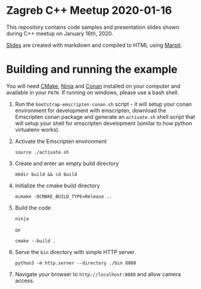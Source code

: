 Zagreb C++ Meetup 2020-01-16
========

This repository contains code samples and presentation slides shown during C++ meetup on January 16th, 2020.

[Slides](https://zagreb-cpp-user-group.github.io/meetup-2020-01-16/) are created with markdown and compiled to HTML using [Marpit](https://marpit.marp.app).

# Building and running the example

You will need [CMake](https://cmake.org), [Ninja](https://ninja-build.org) and [Conan](https://conan.io) installed on your computer and available in your `PATH`. If running on windows, please use a bash shell.

1. Run the `bootstrap-emscripten-conan.sh` script - it will setup your conan environment for development with emscripten, download the Emscripten conan package and generate an `activate.sh` shell script that will setup your shell for emscripten development (similar to how python virtualenv works).
1. Activate the Emscripten environment

    ```source ./activate.sh```
1. Create and enter an empty build directory

    ```mkdir build && cd build```
1. Initialize the cmake build directory

    ```ecmake -DCMAKE_BUILD_TYPE=Release ..```
1. Build the code

    ```ninja```

    or

    ```cmake --build .```
1. Serve the `bin` directory with simple HTTP server.

    ```python3 -m http.server --directory ./bin 8080```
1. Navigate your browser to `http://localhost:8080` and allow camera access.
